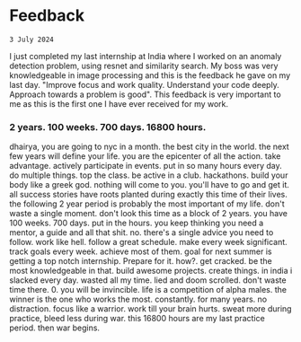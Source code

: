 # Feedback

`3 July 2024`

I just completed my last internship at India where I worked on an anomaly detection problem, using resnet and similarity search. My boss was very knowledgeable in image processing and this is the feedback he gave on my last day.
"Improve focus and work quality. Understand your code deeply. Approach towards a problem is good". 
This feedback is very important to me as this is the first one I have ever received for my work. 

### 2 years. 100 weeks. 700 days. 16800 hours.
dhairya, you are going to nyc in a month. the best city in the world. the next few years will define your life. you are the epicenter of all the action. take advantage. actively participate in events. put in so many hours every day. do multiple things. top the class. be active in a club. hackathons. build your body like a greek god. nothing will come to you. you'll have to go and get it. all success stories have roots planted during exactly this time of their lives. the following 2 year period is probably the most important of my life. don't waste a single moment. don't look this time as a block of 2 years. you have 100 weeks. 700 days. put in the hours. you keep thinking you need a mentor, a guide and all that shit. no. there's a single advice you need to follow. work like hell. follow a great schedule. make every week significant. track goals every week. achieve most of them. goal for next summer is getting a top notch internship. Prepare for it. how?. get cracked. be the most knowledgeable in that. build awesome projects. create things. in india i slacked every day. wasted all my time. lied and doom scrolled. don't waste time there. 0. you will be invincible. life is a competition of alpha males. the winner is the one who works the most. constantly. for many years. no distraction. focus like a warrior. work till your brain hurts. sweat more during practice, bleed less during war. this 16800 hours are my last practice period. then war begins.
